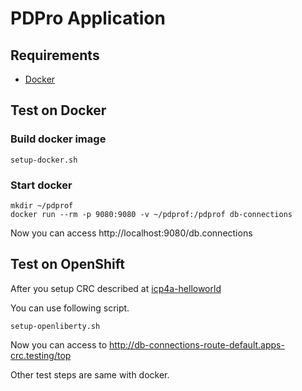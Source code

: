 # PDPro Application

## Requirements

- [Docker](https://www.docker.com/)

## Test on Docker

### Build docker image

```
setup-docker.sh
```

### Start docker 
```
mkdir ~/pdprof
docker run --rm -p 9080:9080 -v ~/pdprof:/pdprof db-connections
```

Now you can access http://localhost:9080/db.connections


## Test on OpenShift

After you setup CRC described at [icp4a-helloworld](https://github.com/pdprof/icp4a-helloworld)

You can use following script. 
```
setup-openliberty.sh
```

Now you can access to http://db-connections-route-default.apps-crc.testing/top

Other test steps are same with docker.
